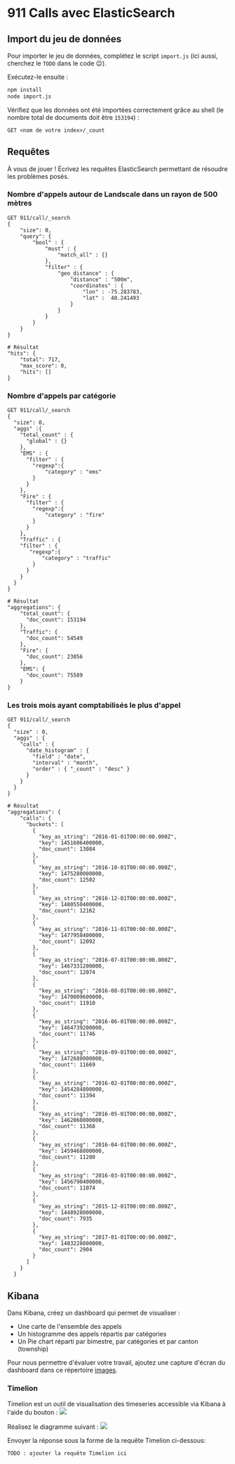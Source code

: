 # 911 Calls avec ElasticSearch

## Import du jeu de données

Pour importer le jeu de données, complétez le script `import.js` (ici aussi, cherchez le `TODO` dans le code :wink:).

Exécutez-le ensuite :

```bash
npm install
node import.js
```

Vérifiez que les données ont été importées correctement grâce au shell (le nombre total de documents doit être `153194`) :

```
GET <nom de votre index>/_count
```

## Requêtes

À vous de jouer ! Écrivez les requêtes ElasticSearch permettant de résoudre les problèmes posés.

### Nombre d'appels autour de Landscale dans un rayon de 500 mètres

```
GET 911/call/_search
{
    "size": 0,
    "query": {
        "bool" : {
            "must" : {
                "match_all" : {}
            },
            "filter" : {
                "geo_distance" : {
                    "distance" : "500m",
                    "coordinates" : {
                        "lon" : -75.283783,
                        "lat" :  40.241493
                    }
                }
            }
        }
    }
}

# Résultat
"hits": {
    "total": 717,
    "max_score": 0,
    "hits": []
}
```

### Nombre d'appels par catégorie

```
GET 911/call/_search
{
  "size": 0, 
  "aggs" :{
    "total_count" : {
      "global" : {}
    },
    "EMS" : {
      "filter" : {
        "regexp":{
            "category" : "ems"
        }
      } 
    },
    "Fire" : {
      "filter" : {
        "regexp":{
            "category" : "fire"
        }
      } 
    },
    "Traffic" : {
    "filter" : {
       "regexp":{
           "category" : "traffic"
        }
      } 
    }
  }
}

# Résultat
"aggregations": {
    "total_count": {
      "doc_count": 153194
    },
    "Traffic": {
      "doc_count": 54549
    },
    "Fire": {
      "doc_count": 23056
    },
    "EMS": {
      "doc_count": 75589
    }
}
```

### Les trois mois ayant comptabilisés le plus d'appel

```
GET 911/call/_search
{
  "size" : 0,
  "aggs" : {
    "calls" : {
      "date_histogram" : {
        "field" : "date",
        "interval" : "month",
        "order" : { "_count" : "desc" }
      }
    }
  }
}

# Résultat
"aggregations": {
    "calls": {
      "buckets": [
        {
          "key_as_string": "2016-01-01T00:00:00.000Z",
          "key": 1451606400000,
          "doc_count": 13084
        },
        {
          "key_as_string": "2016-10-01T00:00:00.000Z",
          "key": 1475280000000,
          "doc_count": 12502
        },
        {
          "key_as_string": "2016-12-01T00:00:00.000Z",
          "key": 1480550400000,
          "doc_count": 12162
        },
        {
          "key_as_string": "2016-11-01T00:00:00.000Z",
          "key": 1477958400000,
          "doc_count": 12092
        },
        {
          "key_as_string": "2016-07-01T00:00:00.000Z",
          "key": 1467331200000,
          "doc_count": 12074
        },
        {
          "key_as_string": "2016-08-01T00:00:00.000Z",
          "key": 1470009600000,
          "doc_count": 11910
        },
        {
          "key_as_string": "2016-06-01T00:00:00.000Z",
          "key": 1464739200000,
          "doc_count": 11746
        },
        {
          "key_as_string": "2016-09-01T00:00:00.000Z",
          "key": 1472688000000,
          "doc_count": 11669
        },
        {
          "key_as_string": "2016-02-01T00:00:00.000Z",
          "key": 1454284800000,
          "doc_count": 11394
        },
        {
          "key_as_string": "2016-05-01T00:00:00.000Z",
          "key": 1462060800000,
          "doc_count": 11368
        },
        {
          "key_as_string": "2016-04-01T00:00:00.000Z",
          "key": 1459468800000,
          "doc_count": 11280
        },
        {
          "key_as_string": "2016-03-01T00:00:00.000Z",
          "key": 1456790400000,
          "doc_count": 11074
        },
        {
          "key_as_string": "2015-12-01T00:00:00.000Z",
          "key": 1448928000000,
          "doc_count": 7935
        },
        {
          "key_as_string": "2017-01-01T00:00:00.000Z",
          "key": 1483228800000,
          "doc_count": 2904
        }
      ]
    }
  }
```


## Kibana

Dans Kibana, créez un dashboard qui permet de visualiser :

* Une carte de l'ensemble des appels
* Un histogramme des appels répartis par catégories
* Un Pie chart réparti par bimestre, par catégories et par canton (township)

Pour nous permettre d'évaluer votre travail, ajoutez une capture d'écran du dashboard dans ce répertoire [images](images).

### Timelion
Timelion est un outil de visualisation des timeseries accessible via Kibana à l'aide du bouton : ![](images/timelion.png)

Réalisez le diagramme suivant :
![](images/timelion-chart.png)

Envoyer la réponse sous la forme de la requête Timelion ci-dessous:  

```
TODO : ajouter la requête Timelion ici
```
